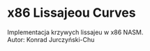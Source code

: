 # x86 Lissajeou Curves
Implementacja krzywych lissajeu w x86 NASM. <br>
Autor: Konrad Jurczyński-Chu

